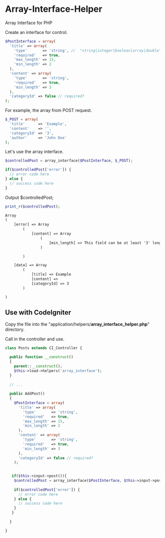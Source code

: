 # Array-Interface-Helper
Array Interface for PHP

Create an interface for control.
```php
$PostInterface = array(
  'title' => array(
    'type'       => 'string', //  "string|integer|boolean|array|double"
    'required'   => true,
    'max_length' => 15,
    'min_length' => 2
  ),
  'content' => array(
    'type'       => 'string',
    'required'   => true,
    'min_length' => 3
  ),
  'categoryId' => false // required?
);
```


For example, the array from POST request.
```php
$_POST = array(
  'title'      => 'Example',
  'content'    => '',
  'categoryId' => '3',
  'author'     => 'John Doe'
);
```

Let's use the array interface.
```php
$controlledPost = array_interface($PostInterface, $_POST);

if($controlledPost['error']) {
  // error code here
} else {
  // success code here
}
```

Output $controlledPost;

```php
print_r($controlledPost);
```
```html
Array
(
    [error] => Array
        (
            [content] => Array
                (
                    [min_length] => This field can be at least '3' long!
                )

        )

    [data] => Array
        (
            [title] => Example
            [content] => 
            [categoryId] => 3
        )

)
```

## Use with CodeIgniter

Copy the file into the "application/helpers/**array_interface_helper.php**" directory.

Call in the controller and use.

```php
class Posts extends CI_Controller {

  public function __construct()
  {
    parent::__construct();
    $this->load->helpers('array_interface');
  }
  
  // ...
  
  public AddPost()
  {
    $PostInterface = array(
      'title' => array(
        'type'       => 'string',
        'required'   => true,
        'max_length' => 15,
        'min_length' => 2
      ),
      'content' => array(
        'type'       => 'string',
        'required'   => true,
        'min_length' => 3
      ),
      'categoryId' => false // required?
    );

   
   if($this->input->post()){
    $controlledPost = array_interface($PostInterface, $this->input->post());
    
    if($controlledPost['error']) {
      // error code here
    } else {
      // success code here
    }
   }
   
  }

}
```
